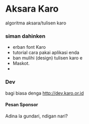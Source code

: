 # Aksara Karo
algoritma aksara/tulisen karo



### siman dahinken
- erban font Karo
- tutorial cara pakai aplikasi enda
- ban mulihi (design) tulisen karo e 
- Maskot.
- 


### Dev
bagi biasa denga http://dev.karo.or.id


#### Pesan Sponsor
Adina la gundari, ndigan nari?
